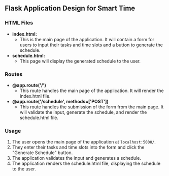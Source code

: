 ## Flask Application Design for Smart Time

### HTML Files

* **index.html:**
    * This is the main page of the application. It will contain a form for users to input their tasks and time slots and a button to generate the schedule.
* **schedule.html:**
    * This page will display the generated schedule to the user.

### Routes

* **@app.route('/')**
    * This route handles the main page of the application. It will render the index.html file.
* **@app.route('/schedule', methods=['POST'])**
    * This route handles the submission of the form from the main page. It will validate the input, generate the schedule, and render the schedule.html file.

### Usage

1. The user opens the main page of the application at `localhost:5000/`.
2. They enter their tasks and time slots into the form and click the "Generate Schedule" button.
3. The application validates the input and generates a schedule.
4. The application renders the schedule.html file, displaying the schedule to the user.